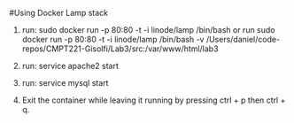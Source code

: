 #Using Docker Lamp stack

1. run: sudo docker run -p 80:80 -t -i linode/lamp /bin/bash
	or  run sudo docker run -p 80:80 -t -i linode/lamp /bin/bash -v /Users/daniel/code-repos/CMPT221-Gisolfi/Lab3/src:/var/www/html/lab3

2. run: service apache2 start

3. run: service mysql start

4. Exit the container while leaving it running by pressing ctrl + p then ctrl + q.